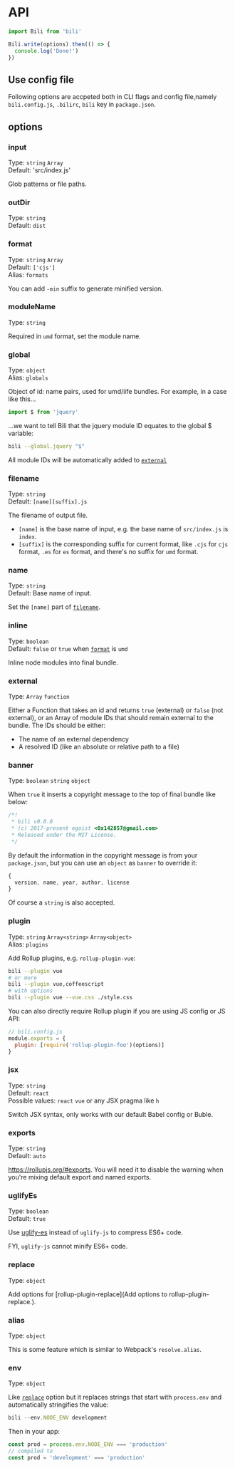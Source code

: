 # API

```js
import Bili from 'bili'

Bili.write(options).then(() => {
  console.log('Done!')
})
```

## Use config file

Following options are accpeted both in CLI flags and config file,namely `bili.config.js`, `.bilirc`, `bili` key in `package.json`.

## options

### input

Type: `string` `Array`<br>
Default: 'src/index.js'

Glob patterns or file paths.

### outDir

Type: `string`<br>
Default: `dist`

### format

Type: `string` `Array`<br>
Default: `['cjs']`<br>
Alias: `formats`

You can add `-min` suffix to generate minified version.

### moduleName

Type: `string`

Required in `umd` format, set the module name.

### global

Type: `object`<br>
Alias: `globals`

Object of id: name pairs, used for umd/iife bundles. For example, in a case like this...

```js
import $ from 'jquery'
```

...we want to tell Bili that the jquery module ID equates to the global $ variable:

```bash
bili --global.jquery "$"
```

All module IDs will be automatically added to [`external`](#external)

### filename

Type: `string`<br>
Default: `[name][suffix].js`

The filename of output file.

* `[name]` is the base name of input, e.g. the base name of `src/index.js` is `index`.
* `[suffix]` is the corresponding suffix for current format, like `.cjs` for `cjs` format, `.es` for `es` format, and there's no suffix for `umd` format.

### name

Type: `string`<br>
Default: Base name of input.

Set the `[name]` part of [`filename`](#filename).

### inline

Type: `boolean`<br>
Default: `false` or `true` when [`format`](#format) is `umd`

Inline node modules into final bundle.

### external

Type: `Array` `function`

Either a Function that takes an id and returns `true` (external) or `false` (not external), or an Array of module IDs that should remain external to the bundle. The IDs should be either:

* The name of an external dependency
* A resolved ID (like an absolute or relative path to a file)

### banner

Type: `boolean` `string` `object`

When `true` it inserts a copyright message to the top of final bundle like below:

```js
/*!
 * bili v0.0.0
 * (c) 2017-present egoist <0x142857@gmail.com>
 * Released under the MIT License.
 */
```

By default the information in the copyright message is from your `package.json`, but you can use an `object` as `banner` to override it:

```js
{
  version, name, year, author, license
}
```

Of course a `string` is also accepted.

### plugin

Type: `string` `Array<string>` `Array<object>`<br>
Alias: `plugins`

Add Rollup plugins, e.g. `rollup-plugin-vue`:

```bash
bili --plugin vue
# or more
bili --plugin vue,coffeescript
# with options
bili --plugin vue --vue.css ./style.css
```

You can also directly require Rollup plugin if you are using JS config or JS API:

```js
// bili.config.js
module.exports = {
  plugin: [require('rollup-plugin-foo')(options)]
}
```

### jsx

Type: `string`<br>
Default: `react`<br>
Possible values: `react` `vue` or any JSX pragma like `h`

Switch JSX syntax, only works with our default Babel config or Buble.

### exports

Type: `string`<br>
Default: `auto`

https://rollupjs.org/#exports. You will need it to disable the warning when you're mixing default export and named exports.

### uglifyEs

Type: `boolean`<br>
Default: `true`

Use [uglify-es](https://github.com/mishoo/UglifyJS2/tree/harmony) instead of `uglify-js` to compress ES6+ code.

FYI, `uglify-js` cannot minify ES6+ code.

### replace

Type: `object`

Add options for [rollup-plugin-replace](Add options to rollup-plugin-replace.).

### alias

Type: `object`

This is some feature which is similar to Webpack's `resolve.alias`.

### env

Type: `object`

Like [`replace`](#replace) option but it replaces strings that start with `process.env` and automatically stringifies the value:

```js
bili --env.NODE_ENV development
```

Then in your app:

```js
const prod = process.env.NODE_ENV === 'production'
// compiled to
const prod = 'development' === 'production'
```
